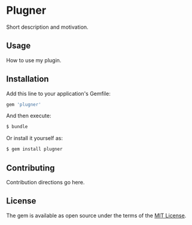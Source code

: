# Plugner
Short description and motivation.

## Usage
How to use my plugin.

## Installation
Add this line to your application's Gemfile:

```ruby
gem 'plugner'
```

And then execute:
```bash
$ bundle
```

Or install it yourself as:
```bash
$ gem install plugner
```

## Contributing
Contribution directions go here.

## License
The gem is available as open source under the terms of the [MIT License](https://opensource.org/licenses/MIT).
